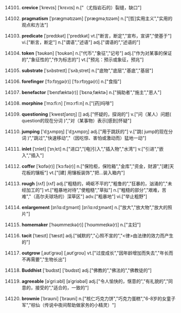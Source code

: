 14101. **crevice**
[ˈkrevɪs]  [ˈkrɛvɪs]
n.["（尤指岩石的）裂缝，缺口"]  

14102. **pragmatism**
[ˈprægmətɪzəm]  [ˈpræɡməˌtɪzəm]
n.["[哲]实用主义","实用的观点和方法"]  

14103. **predicate**
[ˈpredɪkət]  ['predɪkət]
vt.["断言，断定","宣布，宣讲","使基于"]  vi.["断言，断定"]  n.["谓语","述语"]  adj.["谓语的","述语的"]  

14104. **token**
[ˈtəʊkən]  [ˈtoʊkən]
n.["代币","象征","记号"]  adj.["作为对某事的保证的","象征性的","作为标志的"]  vt.["预兆：预示或象征，预兆"]  

14105. **substrate**
[ˈsʌbstreɪt]  [ˈsʌbˌstret]
n.["底物","底层","基底","基层"]  

14106. **forefinger**
[ˈfɔ:fɪŋgə(r)]  [ˈfɔ:rfɪŋgə(r)]
n.["食指"]  

14107. **benefactor**
[ˈbenɪfæktə(r)]  [ˈbɛnəˌfæktɚ]
n.["捐助者","施主","恩人"]  

14108. **morphine**
[ˈmɔ:fi:n]  [ˈmɔ:rfi:n]
n.["[药]吗啡"]  

14109. **questioning**
[ˈkwestʃənɪŋ]  []
adj.["怀疑的，探询的"]  v.["问（某人）问题( question的现在分词 )","对（某事物）表示[感到]怀疑"]  

14110. **jumping**
['dʒʌmpɪŋ]  ['dʒʌmpɪŋ]
adj.["用于跳跃的"]  v.["跳( jump的现在分词 )","跳过","快速移动","（因吃惊、害怕或激动而）猛地一动"]  

14111. **inlet**
[ˈɪnlet]  [ˈɪnˌlɛt]
n.["进口","[电]引入","插入物","水湾"]  v.["引进","嵌入","插入"]  

14112. **coffer**
[ˈkɒfə(r)]  [ˈkɔ:fə(r)]
n.["保险柜，保险箱","金库","资金，财源","[建]天花板的镶板"]  vt.["[建] 用镶板装饰","把…装入箱内"]  

14113. **rough**
[rʌf]  [rʌf]
adj.["粗糙的，崎岖不平的","粗鲁的","狂暴的，汹涌的","未经加工的"]  vt.["粗暴地对待","使粗糙","草拟"]  n.["粗糙的部分","艰难，苦难","（高尔夫球场的）深草区"]  adv.["粗暴地"]  vi.["举止粗野"]  

14114. **enlargement**
[ɪnˈlɑ:dʒmənt]  [ɪnˈlɑ:rdʒmənt]
n.["放大","放大物","放大的照片"]  

14115. **homemaker**
[ˈhəʊmmeɪkə(r)]  [ˈhoʊmmeɪkə(r)]
n.["主妇"]  

14116. **tacit**
[ˈtæsɪt]  [ˈtæsɪt]
adj.["缄默的","心照不宣的","<律>由法律的效力而产生的"]  

14117. **outgrow**
[ˌaʊtˈgrəʊ]  [ˌaʊtˈgroʊ]
vt.["过度成长","因年龄增加而失去","年长而不再需要","生物长出"]  

14118. **Buddhist**
['bʊdɪst]  ['bʊdɪst]
adj.["佛教的","佛法的","佛教徒的"]  

14119. **agreeable**
[əˈgri:əbl]  [əˈɡriəbəl]
adj.["令人愉快的，惬意的","有礼貌的","同意的，接受的","适合的，一致的"]  

14120. **brownie**
[ˈbraʊni]  [ˈbraʊni]
n.["核仁巧克力饼","巧克力蛋糕","6-8岁的女童子军","棕仙（传说中夜间帮助做家务的小精灵）"]  

